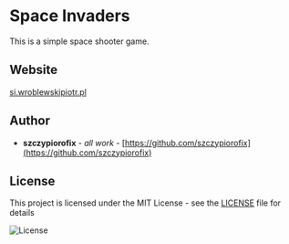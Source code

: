 # Space Invaders

This is a simple space shooter game.


## Website

[si.wroblewskipiotr.pl](https://si.wroblewskipiotr.pl)




## Author

* **szczypiorofix** - *all work* - [https://github.com/szczypiorofix](https://github.com/szczypiorofix)



## License

This project is licensed under the MIT License - see the [LICENSE](LICENSE) file for details

![License](https://img.shields.io/badge/license-MIT-green.svg "License icon")